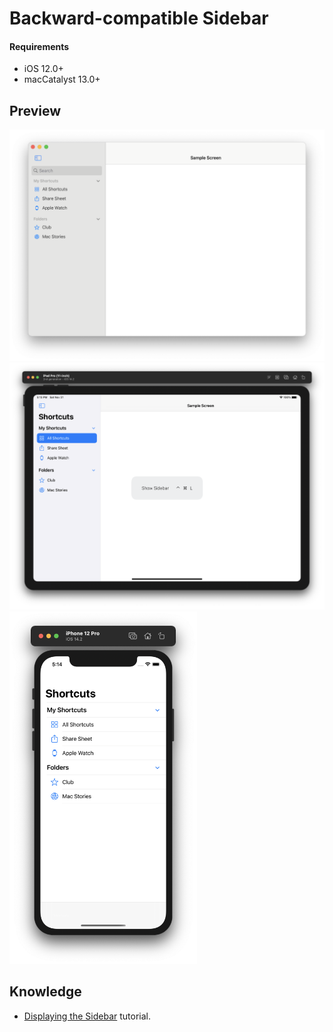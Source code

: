 # Backward-compatible Sidebar
#### Requirements

* iOS 12.0+
* macCatalyst 13.0+

## Preview

<p float="left">
    <img src="https://github.com/dm-zharov/sidebar-ios/blob/main/macOS.png" width="600">
    <img src="https://github.com/dm-zharov/sidebar-ios/blob/main/iPadOS.png" width="600">
    <img src="https://github.com/dm-zharov/sidebar-ios/blob/main/iOS.png" width="300">
</p>

## Knowledge

* [Displaying the Sidebar](https://developer.apple.com/tutorials/mac-catalyst/displaying-the-sidebar) tutorial.
